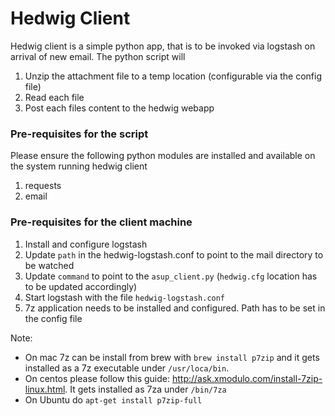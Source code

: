 # Hedwig Client

Hedwig client is a simple python app, that is to be invoked via logstash on arrival of new email.
The python script will 
 1. Unzip the attachment file to a temp location (configurable via the config file)
 2. Read each file 
 3. Post each files content to the hedwig webapp
 
 
### Pre-requisites for the script
Please ensure the following python modules are installed and available on the system running hedwig client
1. requests
2. email

### Pre-requisites for the client machine

1. Install and configure logstash
2. Update `path` in the hedwig-logstash.conf to point to the mail directory to be watched
3. Update `command` to point to the `asup_client.py` (`hedwig.cfg` location has to be updated accordingly)
4. Start logstash with the file `hedwig-logstash.conf`
5. 7z application needs to be installed and configured. Path has to be set in the config file

Note: 
* On mac 7z can be install from brew with `brew install p7zip` and 
it gets installed as a 7z executable under `/usr/loca/bin`. 
* On centos please follow this guide: http://ask.xmodulo.com/install-7zip-linux.html.
It gets installed as 7za under `/bin/7za`
* On Ubuntu do `apt-get install p7zip-full`



